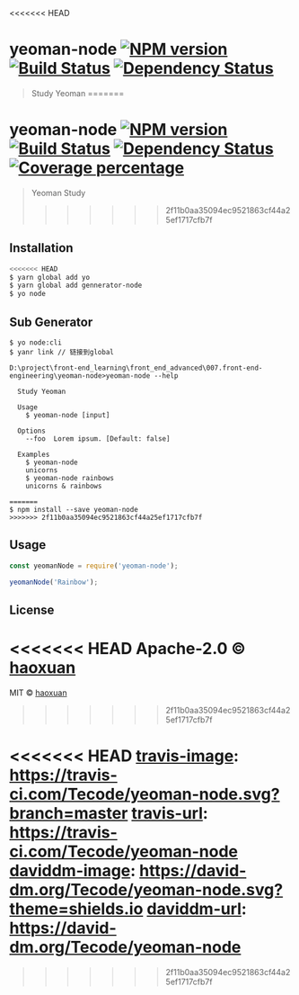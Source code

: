 <<<<<<< HEAD
# yeoman-node [![NPM version][npm-image]][npm-url] [![Build Status][travis-image]][travis-url] [![Dependency Status][daviddm-image]][daviddm-url]
> Study Yeoman
=======
# yeoman-node [![NPM version][npm-image]][npm-url] [![Build Status][travis-image]][travis-url] [![Dependency Status][daviddm-image]][daviddm-url] [![Coverage percentage][coveralls-image]][coveralls-url]
> Yeoman Study
>>>>>>> 2f11b0aa35094ec9521863cf44a25ef1717cfb7f

## Installation

```sh
<<<<<<< HEAD
$ yarn global add yo
$ yarn global add gennerator-node
$ yo node
```
## Sub Generator

```shell script
$ yo node:cli
$ yanr link // 链接到global

D:\project\front-end_learning\front_end_advanced\007.front-end-engineering\yeoman-node>yeoman-node --help

  Study Yeoman

  Usage
    $ yeoman-node [input]

  Options
    --foo  Lorem ipsum. [Default: false]

  Examples
    $ yeoman-node
    unicorns
    $ yeoman-node rainbows
    unicorns & rainbows

=======
$ npm install --save yeoman-node
>>>>>>> 2f11b0aa35094ec9521863cf44a25ef1717cfb7f
```

## Usage

```js
const yeomanNode = require('yeoman-node');

yeomanNode('Rainbow');
```
## License

<<<<<<< HEAD
Apache-2.0 © [haoxuan]()
=======
MIT © [haoxuan]()
>>>>>>> 2f11b0aa35094ec9521863cf44a25ef1717cfb7f


[npm-image]: https://badge.fury.io/js/yeoman-node.svg
[npm-url]: https://npmjs.org/package/yeoman-node
<<<<<<< HEAD
[travis-image]: https://travis-ci.com/Tecode/yeoman-node.svg?branch=master
[travis-url]: https://travis-ci.com/Tecode/yeoman-node
[daviddm-image]: https://david-dm.org/Tecode/yeoman-node.svg?theme=shields.io
[daviddm-url]: https://david-dm.org/Tecode/yeoman-node
=======
[travis-image]: https://travis-ci.com/haoxuan/yeoman-node.svg?branch=master
[travis-url]: https://travis-ci.com/haoxuan/yeoman-node
[daviddm-image]: https://david-dm.org/haoxuan/yeoman-node.svg?theme=shields.io
[daviddm-url]: https://david-dm.org/haoxuan/yeoman-node
[coveralls-image]: https://coveralls.io/repos/haoxuan/yeoman-node/badge.svg
[coveralls-url]: https://coveralls.io/r/haoxuan/yeoman-node
>>>>>>> 2f11b0aa35094ec9521863cf44a25ef1717cfb7f
